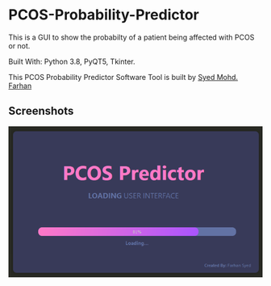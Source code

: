 # PCOS-Probability-Predictor
This is a GUI to show the probabilty of a patient being affected with PCOS or not. 

Built With: Python 3.8, PyQT5, Tkinter.

This PCOS Probability Predictor Software Tool is built by [Syed Mohd. Farhan](https://github.com/FarhanSyed23)

## Screenshots

![lll](https://github.com/FarhanSyed23/PCOS-Probability-Predictor/blob/main/Screenshots/Splash%20Screen.png)

